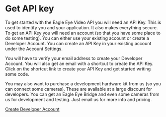 # Get API key

To get started with the Eagle Eye Video API you will need an API Key. This is used to identify you and your application. It also makes everything secure. To get an API Key you will need an account (so that you have some place to do some testing). You can either use your existing account or create a Developer Account. You can create an API Key in your existing account under the Account Settings.

You will have to verify your email address to create your Developer Account. You will also get an email with a shortcut to create the API Key. Click on the shortcut link to create your API Key and get started writing some code.

You may also want to purchase a development hardware kit from us (so you can connect some cameras). These are available at a large discount for developers. You can get an Eagle Eye Bridge and even some cameras from us for development and testing. Just email us for more info and pricing.

[Create Developer Account](https://login.eagleeyenetworks.com/api_signup.html)